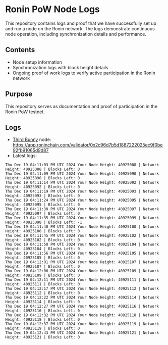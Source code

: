 # Ronin PoW Node Logs

This repository contains logs and proof that we have successfully set up and run a node on the Ronin network. The logs demonstrate continuous node operation, including synchronization details and performance.

## Contents

- Node setup information
- Synchronization logs with block height details
- Ongoing proof of work logs to verify active participation in the Ronin network

## Purpose

This repository serves as documentation and proof of participation in the Ronin PoW testnet.

## Logs

- [Third Bunny](https://thirdbunny.xyz/) node: https://app.roninchain.com/validator/0x2c96d7b5d1887222025ec9f0be92fb91065d9d87
- Latest logs:
```
Thu Dec 19 04:11:03 PM UTC 2024 Your Node Height: 40925088 | Network Height: 40925088 | Blocks Left: 0
Thu Dec 19 04:11:09 PM UTC 2024 Your Node Height: 40925090 | Network Height: 40925090 | Blocks Left: 0
Thu Dec 19 04:11:14 PM UTC 2024 Your Node Height: 40925092 | Network Height: 40925092 | Blocks Left: 0
Thu Dec 19 04:11:19 PM UTC 2024 Your Node Height: 40925093 | Network Height: 40925093 | Blocks Left: 0
Thu Dec 19 04:11:24 PM UTC 2024 Your Node Height: 40925095 | Network Height: 40925095 | Blocks Left: 0
Thu Dec 19 04:11:30 PM UTC 2024 Your Node Height: 40925097 | Network Height: 40925097 | Blocks Left: 0
Thu Dec 19 04:11:35 PM UTC 2024 Your Node Height: 40925099 | Network Height: 40925098 | Blocks Left: -1
Thu Dec 19 04:11:40 PM UTC 2024 Your Node Height: 40925100 | Network Height: 40925100 | Blocks Left: 0
Thu Dec 19 04:11:45 PM UTC 2024 Your Node Height: 40925102 | Network Height: 40925102 | Blocks Left: 0
Thu Dec 19 04:11:50 PM UTC 2024 Your Node Height: 40925104 | Network Height: 40925104 | Blocks Left: 0
Thu Dec 19 04:11:56 PM UTC 2024 Your Node Height: 40925105 | Network Height: 40925105 | Blocks Left: 0
Thu Dec 19 04:12:01 PM UTC 2024 Your Node Height: 40925107 | Network Height: 40925107 | Blocks Left: 0
Thu Dec 19 04:12:06 PM UTC 2024 Your Node Height: 40925109 | Network Height: 40925109 | Blocks Left: 0
Thu Dec 19 04:12:11 PM UTC 2024 Your Node Height: 40925111 | Network Height: 40925111 | Blocks Left: 0
Thu Dec 19 04:12:17 PM UTC 2024 Your Node Height: 40925112 | Network Height: 40925112 | Blocks Left: 0
Thu Dec 19 04:12:22 PM UTC 2024 Your Node Height: 40925114 | Network Height: 40925114 | Blocks Left: 0
Thu Dec 19 04:12:27 PM UTC 2024 Your Node Height: 40925116 | Network Height: 40925116 | Blocks Left: 0
Thu Dec 19 04:12:32 PM UTC 2024 Your Node Height: 40925118 | Network Height: 40925118 | Blocks Left: 0
Thu Dec 19 04:12:37 PM UTC 2024 Your Node Height: 40925119 | Network Height: 40925119 | Blocks Left: 0
Thu Dec 19 04:12:43 PM UTC 2024 Your Node Height: 40925121 | Network Height: 40925121 | Blocks Left: 0
```

